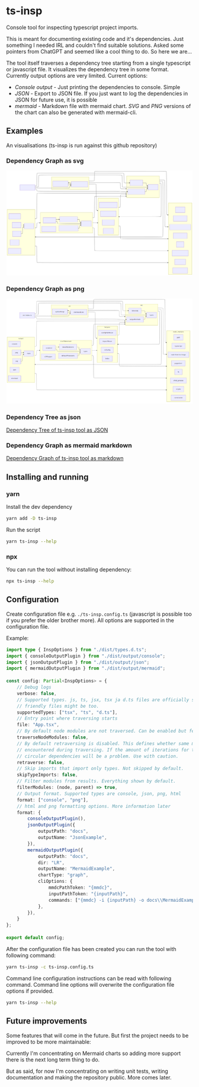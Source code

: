 # ts-insp

Console tool for inspecting typescript project imports.

This is meant for documenting existing code and it's dependencies. Just something I needed IRL and couldn't find suitable solutions. Asked some pointers from ChatGPT and seemed like a cool thing to do. So here we are...

The tool itself traverses a dependency tree starting from a single typescript or javascript file. It visualizes the dependency tree in some format. Currently output options are very limited. Current options:

-   _Console output_ - Just printing the dependencies to console. Simple
-   _JSON_ - Export to JSON file. If you just want to log the dependencies in JSON for future use, it is possible
-   _mermaid_ - Markdown file with mermaid chart. _SVG_ and _PNG_ versions of the chart can also be generated with mermaid-cli.

## Examples

An visualisations (ts-insp is run against this github repository)

### Dependency Graph as svg

![Dependency Graph of ts-insp tool](https://raw.githubusercontent.com/Klemeesi/ts-insp/main/docs/MermaidExample-1.svg)

### Dependency Graph as png

![Dependency Graph of ts-insp tool](https://raw.githubusercontent.com/Klemeesi/ts-insp/main/docs/MermaidExample-1.png)

### Dependency Tree as json

[Dependency Tree of ts-insp tool as JSON](https://raw.githubusercontent.com/Klemeesi/ts-insp/main/docs/DependencyTree.json)

### Dependency Graph as mermaid markdown

[Dependency Graph of ts-insp tool as markdown](https://raw.githubusercontent.com/Klemeesi/ts-insp/main/docs/MermaidExample.md)

## Installing and running

### yarn

Install the dev dependency

```sh
yarn add -D ts-insp
```

Run the script

```sh
yarn ts-insp --help
```

### npx

You can run the tool without installing dependency:

```sh
npx ts-insp --help
```

## Configuration

Create configuration file e.g. `./ts-insp.config.ts` (javascript is possible too if you prefer the older brother more). All options are supported in the configuration file.

Example:

```ts
import type { InspOptions } from "./dist/types.d.ts";
import { consoleOutputPlugin } from "./dist/output/console";
import { jsonOutputPlugin } from "./dist/output/json";
import { mermaidOutputPlugin } from "./dist/output/mermaid";

const config: Partial<InspOptions> = {
    // Debug logs
    verbose: false,
    // Supported types. js, ts, jsx, tsx ja d.ts files are officially supported. Some other typescript
    // friendly files might be too.
    supportedTypes: ["tsx", "ts", "d.ts"],
    // Entry point where traversing starts
    file: "App.tsx",
    // By default node modules are not traversed. Can be enabled but feature is experimental
    traverseNodeModules: false,
    // By default retraversing is disabled. This defines whether same module is processed again when
    // encountered during traversing. If the amount of iterations for traversing is too high
    // circular dependencies will be a problem. Use with caution.
    retraverse: false,
    // Skip imports that import only types. Not skipped by default.
    skipTypeImports: false,
    // Filter modules from results. Everything shown by default.
    filterModules: (node, parent) => true,
    // Output format. Supported types are console, json, png, html
    format: ["console", "png"],
    // html and png formatting options. More information later
    format: {
        consoleOutputPlugin(),
        jsonOutputPlugin({
            outputPath: "docs",
            outputName: "JsonExample",
        }),
        mermaidOutputPlugin({
            outputPath: "docs",
            dir: "LR",
            outputName: "MermaidExample",
            chartType: "graph",
            cliOptions: {
                mmdcPathToken: "{mmdc}",
                inputPathToken: "{inputPath}",
                commands: ["{mmdc} -i {inputPath} -o docs\\MermaidExample.svg", "{mmdc} -i {inputPath} -o docs\\MermaidExample.png"],
            },
        }),
    }
};

export default config;
```

After the configuration file has been created you can run the tool with following command:

```sh
yarn ts-insp -c ts-insp.config.ts
```

Command line configuration instructions can be read with following command. Command line options will overwrite the configuration file options if provided.

```sh
yarn ts-insp --help
```

## Future improvements

Some features that will come in the future. But first the project needs to be improved to be more maintainable:

Currently I'm concentrating on Mermaid charts so adding more support there is the next long term thing to do.

But as said, for now I'm concentrating on writing unit tests, writing documentation and making the repository public. More comes later.
